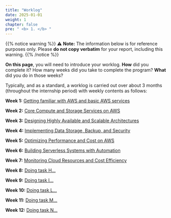 ```yaml
---
title: "Worklog"
date: 2025-01-01
weight: 1
chapter: false
pre: " <b> 1. </b> "
---
```


{{% notice warning %}}
⚠️ **Note:** The information below is for reference purposes only. Please **do not copy verbatim** for your report, including this warning.
{{% /notice %}}

**On this page**, you will need to introduce your worklog. **How** did you complete it? How many weeks did you take to complete the program? **What** did you do in those weeks?

Typically, and as a standard, a worklog is carried out over about 3 months (throughout the internship period) with weekly contents as follows:

**Week 1:** [Getting familiar with AWS and basic AWS services](1.1-week1/)

**Week 2:** [Core Compute and Storage Services on AWS](1.2-week2/)

**Week 3:** [Designing Highly Available and Scalable Architectures](1.3-week3/)

**Week 4:** [Implementing Data Storage, Backup, and Security](1.4-week4/)

**Week 5:** [Optimizing Performance and Cost on AWS](1.5-week5/)

**Week 6:** [Building Serverless Systems with Automation](1.6-week6/)

**Week 7:** [Monitoring Cloud Resources and Cost Efficiency](1.7-week7/)

**Week 8:** [Doing task H...](1.8-week8/)

**Week 9:** [Doing task I...](1.9-week9/)

**Week 10:** [Doing task L...](1.10-week10/)

**Week 11:** [Doing task M...](1.11-week11/)

**Week 12:** [Doing task N...](1.12-week12/)
